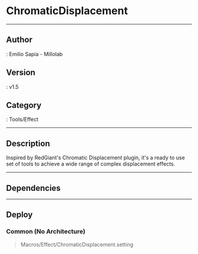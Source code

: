 # ChromaticDisplacement
___

## Author
 : Emilio Sapia - Millolab

## Version
 : v1.5

## Category
 : Tools/Effect
___

## Description
<p>Inspired by RedGiant's Chromatic Displacement plugin, it's a ready to use set of tools to achieve a wide range of complex displacement effects.</p>


___

## Dependencies


___

## Deploy

### Common (No Architecture)

> Macros/Effect/ChromaticDisplacement.setting  
